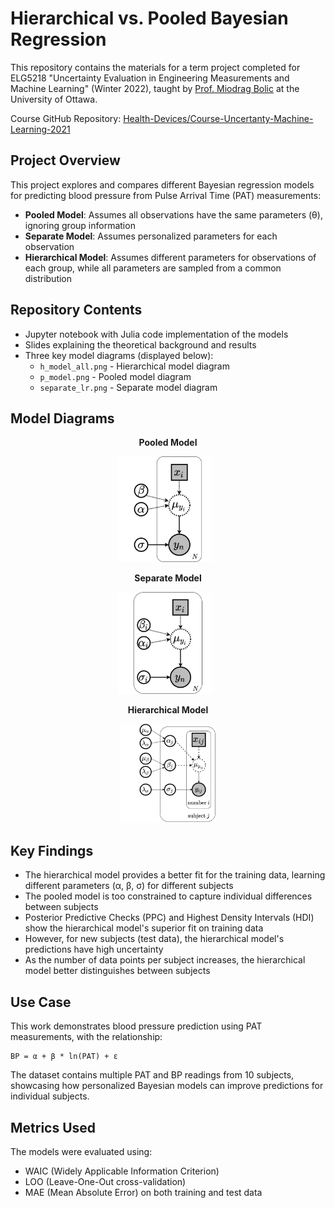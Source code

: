 # Hierarchical vs. Pooled Bayesian Regression

This repository contains the materials for a term project completed for ELG5218 "Uncertainty Evaluation in Engineering Measurements and Machine Learning" (Winter 2022), taught by [Prof. Miodrag Bolic](http://www.site.uottawa.ca/~mbolic) at the University of Ottawa.

Course GitHub Repository: [Health-Devices/Course-Uncertanty-Machine-Learning-2021](https://github.com/Health-Devices/Course-Uncertanty-Machine-Learning-2021)

## Project Overview

This project explores and compares different Bayesian regression models for predicting blood pressure from Pulse Arrival Time (PAT) measurements:

- **Pooled Model**: Assumes all observations have the same parameters (θ), ignoring group information
- **Separate Model**: Assumes personalized parameters for each observation
- **Hierarchical Model**: Assumes different parameters for observations of each group, while all parameters are sampled from a common distribution

## Repository Contents

- Jupyter notebook with Julia code implementation of the models
- Slides explaining the theoretical background and results
- Three key model diagrams (displayed below):
  - `h_model_all.png` - Hierarchical model diagram
  - `p_model.png` - Pooled model diagram
  - `separate_lr.png` - Separate model diagram

## Model Diagrams

<div align="center">
<p><strong>Pooled Model</strong></p>
<img src="p_model.png" width="30%" alt="Pooled Model"/>
&nbsp;&nbsp;
<p><strong>Separate Model</strong></p>
<img src="separate_lr.png" width="30%" alt="Separate Model"/>
&nbsp;&nbsp;
<p><strong>Hierarchical Model</strong></p>
<img src="h_model_all.png" width="30%" alt="Hierarchical Model"/>
</div>

## Key Findings

- The hierarchical model provides a better fit for the training data, learning different parameters (α, β, σ) for different subjects
- The pooled model is too constrained to capture individual differences between subjects
- Posterior Predictive Checks (PPC) and Highest Density Intervals (HDI) show the hierarchical model's superior fit on training data
- However, for new subjects (test data), the hierarchical model's predictions have high uncertainty
- As the number of data points per subject increases, the hierarchical model better distinguishes between subjects

## Use Case

This work demonstrates blood pressure prediction using PAT measurements, with the relationship:

```
BP = α + β * ln(PAT) + ε
```

The dataset contains multiple PAT and BP readings from 10 subjects, showcasing how personalized Bayesian models can improve predictions for individual subjects.

## Metrics Used

The models were evaluated using:
- WAIC (Widely Applicable Information Criterion)
- LOO (Leave-One-Out cross-validation)
- MAE (Mean Absolute Error) on both training and test data
